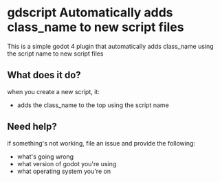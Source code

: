 # gdscript Automatically adds class_name to new script files

This is a simple godot 4 plugin that automatically adds class_name using the script name to new script files

## What does it do?

when you create a new script, it:
- adds the class_name to the top using the script name

## Need help?
if something's not working, file an issue and provide the following:
- what's going wrong
- what version of godot you're using
- what operating system you're on
